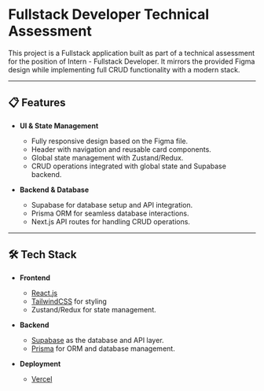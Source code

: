 # Fullstack Developer Technical Assessment

This project is a Fullstack application built as part of a technical assessment for the position of Intern - Fullstack Developer. It mirrors the provided Figma design while implementing full CRUD functionality with a modern stack.

---

## 📋 Features
- **UI & State Management**
  - Fully responsive design based on the Figma file.
  - Header with navigation and reusable card components.
  - Global state management with Zustand/Redux.
  - CRUD operations integrated with global state and Supabase backend.

- **Backend & Database**
  - Supabase for database setup and API integration.
  - Prisma ORM for seamless database interactions.
  - Next.js API routes for handling CRUD operations.

---

## 🛠️ Tech Stack
- **Frontend**
  - [React.js](https://reactjs.org/)
  - [TailwindCSS](https://tailwindcss.com/) for styling
  - Zustand/Redux for state management.

- **Backend**
  - [Supabase](https://supabase.com/) as the database and API layer.
  - [Prisma](https://www.prisma.io/) for ORM and database management.

- **Deployment**
  - [Vercel](https://vercel.com/)
